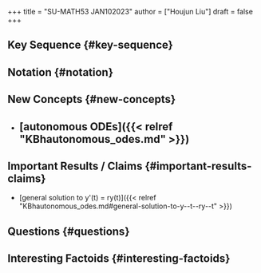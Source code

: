 +++
title = "SU-MATH53 JAN102023"
author = ["Houjun Liu"]
draft = false
+++

## Key Sequence {#key-sequence}


## Notation {#notation}


## New Concepts {#new-concepts}

-   [autonomous ODEs]({{< relref "KBhautonomous_odes.md" >}})
    -


## Important Results / Claims {#important-results-claims}

-   [general solution to y'(t) = ry(t)]({{< relref "KBhautonomous_odes.md#general-solution-to-y--t--ry--t" >}})


## Questions {#questions}


## Interesting Factoids {#interesting-factoids}
